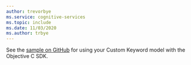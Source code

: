 ```yaml
---
author: trevorbye
ms.service: cognitive-services
ms.topic: include
ms.date: 11/03/2020
ms.author: trbye
---
```


See the [sample on GitHub](https://github.com/Azure-Samples/cognitive-services-speech-sdk/blob/b4257370e1d799f0b8b64be9bf2a34cad8b1a251/samples/objective-c/ios/speech-samples/speech-samples/ViewController.m#L585) for using your Custom Keyword model with the Objective C SDK.